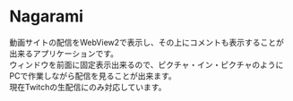 # Nagarami
動画サイトの配信をWebView2で表示し、その上にコメントも表示することが出来るアプリケーションです。  
ウィンドウを前面に固定表示出来るので、ピクチャ・イン・ピクチャのようにPCで作業しながら配信を見ることが出来ます。  
現在Twitchの生配信にのみ対応しています。  
